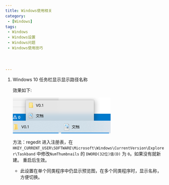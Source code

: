 ```yaml
---
title: Windows使用相关
category: 
 - [Windows]
tags: 
 - Windows
 - Windows设置
 - Windows问题
 - Windows使用技巧



---
```

1. Windows 10 任务栏显示显示路径名称

   
   效果如下:

   
   ![WIN10任务栏预览](../assets/2022-03-30-Windows使用相关/WIN10任务栏预览.png)
   
   方法：regedit 进入注册表，在
   `HKEY_CURRENT_USER\SOFTWARE\Microsoft\Windows\CurrentVersion\Explorer\Taskband` 中修改`NumThumbnails` 的 `DWORD(32位)值(D)` 为 `0`。如果没有就新建。
   重启后生效。
   - 此设置在单个同类程序中仍显示预览图，在多个同类程序时，显示名称，方便切换。